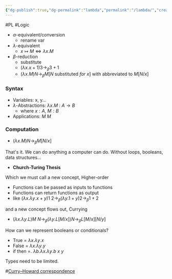 ```yaml
---
{"dg-publish":true,"dg-permalink":"lambda","permalink":"/lambda/","created":"2024-06-16T02:13:47.870+08:00","updated":"2024-06-25T12:26:50.422+08:00"}
---
```


#PL #Logic
- $\alpha$-equivalent/conversion
	- rename var
- $\lambda$-equivalent
	- $x\mapsto M \Longleftrightarrow \lambda x.M$
- $\beta$-reduction
	- substitute
	- $(\lambda x.x + 1) 3 \rightarrow_{\beta} 3 + 1$
	- $(\lambda x.M)N\rightarrow_{\beta} M[N\ \text{substituted}\ for\ x]$ with abbreviated to $M[N/x]$

### Syntax
- Variables: x, y...
- $\lambda$-Abstractions: $\lambda x.M\ :\ A\rightarrow B$
	- where $x:A,\ M:B$
- Applications: $M\ M$
### Computation
- $(\lambda x.M)N\rightarrow_{\beta} M[N/x]$

That's it. We can do anything a computer can do. Without loops, booleans, data structures...
- **Church-Turing Thesis**

Which we must call a new concept, Higher-order
- Functions can be passed as inputs to functions
- Functions can return functions as output
- like $(\lambda x.\lambda y.x + y)1\ 2\rightarrow_{\beta} (\lambda y.1 + y)2\rightarrow_{\beta} 1 + 2$

and a new concept flows out, Currying
-  $(\lambda x.\lambda y.L)M\ N\rightarrow_{\beta} (\lambda y.L[M/x])N\rightarrow_{\beta} L[M/x][N/y]$

How can we represent booleans or conditionals?
- True =  $\lambda x.\lambda y.x$
- False =  $\lambda x.\lambda y.y$
- if then =.  $\lambda b.\lambda x.\lambda y.b\ x\ y$

Types need to be limited.

#[Curry–Howard correspondence](https://en.wikipedia.org/wiki/Curry%E2%80%93Howard_correspondence)
